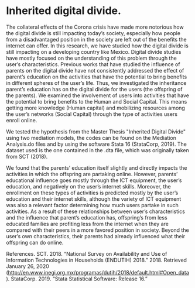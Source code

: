 # Inherited digital divide.

The collateral effects of the Corona crisis have made more notorious how the digital divide is still impacting today’s society, especially how people from a disadvantaged position in the society are left out of the benefits the internet can offer. In this research, we have studied how the digital divide is still impacting on a developing country like Mexico. 
Digital divide studies have mostly focused on the understanding of this problem through the user’s characteristics. Previous works that have studied the influence of parents on the digital divide have not consistently addressed the effect of parent’s education on the activities that have the potential to bring benefits in different spheres of the user’s life.
Thus, we investigated the inheritance parent’s education has on the digital divide for the users (the offspring of the parents). We examined the involvement of users into activities that have the potential to bring benefits to the Human and Social Capital. This means getting more knowledge (Human capital) and mobilizing resources among the user’s networks (Social Capital) through the type of activities users enroll online. 

We tested the hypothesis from the Master Thesis "Inherited Digital Divide" using two mediation models, the codes can be found on the Mediation Analysis.do files and by using the software Stata 16 (StataCorp, 2019). The dataset used is the one contained in the .dta file, which was originally taken from SCT (2018).

We found that the parents’ education itself slightly and directly impacts the activities in which the offspring are partaking online. However, parents’ educational influence goes mostly through the ICT equipment, the user’s education, and negatively on the user’s internet skills. Moreover, the enrollment on these types of activities is predicted mostly by the user’s education and their internet skills, although the variety of ICT equipment was also a relevant factor determining how much users partake in such activities.
As a result of these relationships between user’s characteristics and the influence that parent’s education has, offspring’s from less educated families are profiting less from the internet when they are compared with their peers in a more favored position in society. Beyond the user’s own characteristics, their parents had already influenced what their offspring can do online.


References.
SCT. 2018. “National Survey on Availability and Use of Information Technologies in Households (ENDUTIH) 2018.” 2018. Retrieved January 26, 2020 (http://en.www.inegi.org.mx/programas/dutih/2018/default.html#Open_data).
StataCorp. 2019. “Stata Statistical Software: Release 16.”
